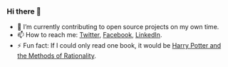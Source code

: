 ### Hi there 👋

- 🔭 I’m currently contributing to open source projects on my own time.
- 📫 How to reach me: [Twitter](https://twitter.com/hodovani), [Facebook](https://www.facebook.com/matvii.hodovaniuk/), [LinkedIn](https://www.linkedin.com/in/matvii-hodovaniuk/).
- ⚡ Fun fact: If I could only read one book, it would be [Harry Potter and the Methods of Rationality](http://www.hpmor.com/).
